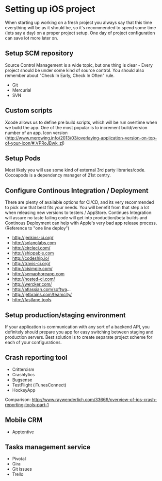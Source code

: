# Setting up iOS project

When starting up working on a fresh project you always say that this time everything will be as it should be, so it's recommended to spend some time (lets say a day) on a proper project setup. One day of project configuration can save lot more later on.


## Setup SCM repository

Source Control Management is a wide topic, but one thing is clear - Every project should be under some kind of source control. You should also remember about "Check In Early, Check In Often" rule.

* Git
* Mercurial
* SVN

## Custom scripts

Xcode allows us to define pre build scripts, which will be run overtime when we build the app. One of the most popular is to increment build/version number of an app.
Icon version (http://www.merowing.info/2013/03/overlaying-application-version-on-top-of-your-icon/#.VPRoJBwk_zI)

## Setup Pods

Most likely you will use some kind of external 3rd party libraries/code. Cocoapods is a dependency manager of 21st centry. 

## Configure Continous Integration / Deployment

There are plenty of available options for CI/CD, and its very recommended to pick one that best fits your needs. You will benefit from that step a lot when releasing new versions to testers / AppStore. Continues Integration will assure no taste failing code will get into production/beta builds and Continous Deployment can help with Apple's very bad app release process. (Reference to "one line deploy")

* http://jenkins-ci.org/
* http://solanolabs.com
* http://circleci.com/
* http://shippable.com
* http://codeship.io/
* http://travis-ci.org/
* http://cisimple.com/
* http://semaphoreapp.com
* http://hosted-ci.com/
* http://wercker.com/
* http://atlassian.com/softwa...
* http://jetbrains.com/teamcity/
* http://fastlane.tools

## Setup production/staging environment

If your application is communication with any sort of a backend API, you definitely should prepare you app for easy switching between staging and production servers. Best solution is to create separate project scheme for each of your configurations. 

## Crash reporting tool

* Crittercism
* Crashlytics
* Bugsense
* TestFlight (iTunesConnect)
* HockeyApp

Comparison: http://www.raywenderlich.com/33669/overview-of-ios-crash-reporting-tools-part-1

## Mobile CRM

* Apptentive

## Tasks management service

* Pivotal
* Gira
* Git issues
* Trello


